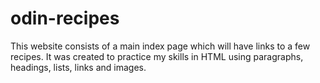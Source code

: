 # odin-recipes
This website consists of a main index page which will have links to a few recipes. 
It was created to practice my skills in HTML using paragraphs, headings, lists, links and images.